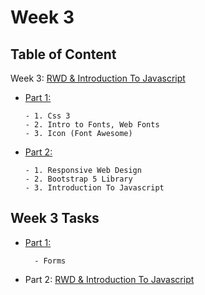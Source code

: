# Week 3

## Table of Content

Week 3: [RWD & Introduction To Javascript](https://github.com/x39OME/Ustudy-Application-Development-Camp/tree/main/Week%203)
  - [Part 1:](https://github.com/x39OME/Ustudy-Application-Development-Camp/tree/main/Week%203/Part%201)
    ```
    - 1. Css 3
    - 2. Intro to Fonts, Web Fonts
    - 3. Icon (Font Awesome)
    ```
  - [Part 2:](https://github.com/x39OME/Ustudy-Application-Development-Camp/tree/main/Week%203/Part%202)
    ```
    - 1. Responsive Web Design
    - 2. Bootstrap 5 Library
    - 3. Introduction To Javascript
    ```



## Week 3 Tasks
  - [Part 1:](https://github.com/x39OME/Ustudy-Application-Development-Camp/tree/main/Week%203/Part%201/Assessment%20Task%203%20Part%201)

      ```
        - Forms
      ```
      
  - Part 2: [RWD & Introduction To Javascript]()

      ```

      ```
